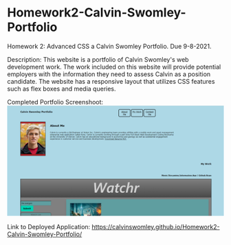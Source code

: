 # Homework2-Calvin-Swomley-Portfolio
Homework 2: Advanced CSS a Calvin Swomley Portfolio. Due 9-8-2021.

Description:
This website is a portfolio of Calvin Swomley's web development work. The work included on this website will provide potential employers with the information they need to assess Calvin as a position candidate. The website has a responsive layout that utilizes CSS features such as flex boxes and media queries.

Completed Portfolio Screenshoot:
![ Completed Calvin Swomley Portfolio webpage screenshot.](./assets/images/Completed_Homework_Mock-Up_Screenshot.PNG)

Link to Deployed Application: https://calvinswomley.github.io/Homework2-Calvin-Swomley-Portfolio/


